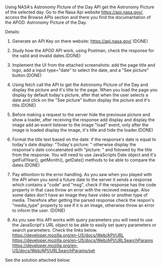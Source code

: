 Using NASA's Astronomy Picture of the Day API get the Astronomy Picture of the selected day.
Go to the Nasa Api website https://api.nasa.gov/, access the Browse APIs section and there you find the documantation of the APOD: Astronomy Picture of the Day.

Details: 
1. Generate an API Key on there website: https://api.nasa.gov/ (DONE)

2. Study how the APOD API work, using Postman, check the response for the valid and invalid dates.(DONE)

3. Implement the UI from the attached screenshots: add the page title and logo, add a input type="date" to select the date, and a "See picture" button.(DONE)

3. Using fetch call the API to get the Astronomy Picture of the Day and display the picture and it's title to the page. When you load the page you display by default today's picture, after that when the user selects a date and click on the "See picture" button display the picture and it's title.(DONE)

4. Before making a request to the server hide the previouse picture and show a loader, after receiving the response add display and display the image add an event listener to the image "load" event, only after the image is loaded display the image, it's title and hide the loader.(DONE)

5. Format the title text based on the date: if the response's date is equal to today's date display: "Today's picture: " otherwise display the response's date concatenated with "picture: " and folowed by the title from the response. You will need to use JavaScripts Date object and it's getFullYear(), getMonth(), getDate() methods to be able to compare the dates.(DONE)


6. Pay attiontion to the error handling. As you saw when you played with the API when you send a future date to the server it sends a response which contains a "code" and "msg", check if the response has the code property in that case throw an error with the recieved message. Also some dates don't have an image they have video or another type of media. Therefore after getting the parsed response check the respon's "media_type" property to see if it is an image, otherwise throw an error to inform the user. (DONE)

7. As you saw this API works with query parameters you will need to use the JavaScript's URL object to be able to easily set query parameters or search parameters. Check the links below.
    https://developer.mozilla.org/en-US/docs/Web/API/URL
    https://developer.mozilla.org/en-US/docs/Web/API/URLSearchParams
    https://developer.mozilla.org/en-US/docs/Web/API/URLSearchParams/set


See the solution attached below:

